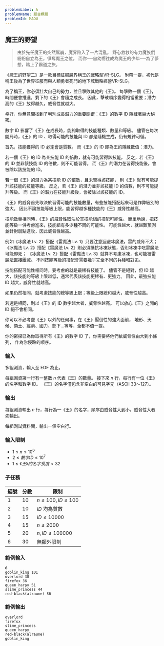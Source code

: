 ```yaml
---
problemLabel: A
problemName: 題目標題
problemId: MAOU
---
```


## 魔王的野望

> 由於先任魔王的突然駕崩，魔界陷入了一片混亂。
野心㪍㪍的有力魔族們紛紛自立為王，爭奪魔王之位。
而你──自幼嚮往成為魔王的少年──為了夢想，踏上了霸道之旅。

《魔王的野望二》是一款目標征服魔界稱王的戰略型VR-SLG。
附帶一提，初代是稱王後為了世界征服而與人類勇者死鬥的地下城戰略經營VR-SLG。

為了稱王，你必須壯大自己的勢力，並且擊敗其他的《王》。
每擊敗一個《王》，時間便會推進，剩下的《王》會隨之成長。
因此，擊破順序變得相當重要；潛力高的《王》放得越久，威脅性就越大。

幸好，你無意間找到了判別成長潛力的重要關鍵：《王》的數字 ID 隱藏著巨大秘密。

數字 ID 影響了《王》在成長時，能夠取得的技能種類、數量和等級。
儘管在每次開局時，《王》的 ID 、取得可能的技能與 ID 都是隨機生成，仍有規律可循。

首先，技能獲得的 ID 必定會是質數。
而《王》的 ID 即為王的隱藏數值：潛力。

若一個《王》的 ID 為某技能 ID 的倍數，就有可能習得該技能。
反之，若《王》的 ID 並非該技能 ID 的倍數，則不可能習得。
而《王》的潛力在習得技能後，會被除以該技能的 ID。

若一個《王》的潛力為某技能 ID 的倍數，且未習得該技能，
則《王》就有可能提升該技能的技能等級。
反之，若《王》的潛力並非該技能 ID 的倍數，則不可能提升等級。
而《王》的潛力在技能升級後，會被除以該技能的 ID。

《王》的威脅首先取決於習得可能的技能數量，有些技能搭配起來可是作弊級別的強大。
因此不論技能等級上限，能習得越多種技能的《王》威脅性越高。

技能數量相同時，《王》的威脅性取決於其技能組的搭配可能性。
簡單地說，把技能等級一併考慮進來，技能組有多少種不同的可能性。
可能性越大，就越難預測並針對弱點進攻，因此威脅性越高。

例如《冰魔法 Lv. 2》搭配《雷魔法 Lv. 1》只要注意迴避冰魔法，雷的威脅不大；
《冰魔法 Lv. 2》搭配《雷魔法 Lv. 2》則必須抵抗冰凍狀態，否則冰凍中吃雷魔法可能即死；
《冰魔法 Lv. 2》搭配《雷魔法 Lv. 3》就算不考慮冰凍，也可能被雷魔法直接團滅。
不同技能等級的搭配會需要幾乎完全不同的兵種和對策。

技能搭配可能性相同時，要考慮的就是最稀有技能了。
儘管不是絕對，但 ID 越大，該技能的等級上限越低，通常代表該技能更稀有、更強力。
因此，最強技能 ID 越大，威脅性就越高。

如果仍然相同，就考慮技能的總等級上限；等級上限總和越大，威脅性越高。

若還是相同，則以《王》的 ID 數字越大者，威脅性越高。
可以放心《王》之間的 ID 絕不會相同。

你可以不必考慮《王》以外的任何事，在《王》壓倒性的強大面前，
地形、天候、領土、經濟、國力、部下…等等，全都不值一提。

你的密探已為你取得所有《王》的數字 ID 了，你需要將他們依威脅性由大到小條列，
作為你侵略的順序。

### 輸入

多組測資，輸入至 EOF 為止。

每組測資第一行有一整數 $n$ 代表《王》的數量。
接下來 $n$ 行，每行有一位《王》的名字和數字 ID。
《王》的名字僅包含非空白的可見字元（ASCII 33～127）。

### 輸出

每組測資輸出 $n$ 行，每行為一《王》的名字，順序由威脅性大到小，威脅性大者先輸出。

每組測試資料間，輸出一個空白行。

### 輸入限制

 - $1 \leq n \leq 10^6$
 - $2 \leq 數字 ID \leq 10^7$
 - $1 \leq 《王》的名字長度 \lt 32$

### 子任務

| 編號 | 分數 | 限制 |
| --- | -------- | -------- |
|1|10|$n \le 100, ID \le 100$|
|2|10|$ID$ 均為質數|
|3|15|$ID \le 10000$|
|4|15|$n \le 2000$|
|5|20|$n , ID \le 100000$|
|6|30|無額外限制|

### 範例輸入
```
6
goblin_king 101
overlord 30
firefox 36
queen_harpy 51
slime_princess 44
red-black(alraune) 86
```

### 範例輸出
```
overlord
firefox
slime_princess
queen_harpy
red-black(alraune)
goblin_king
```


